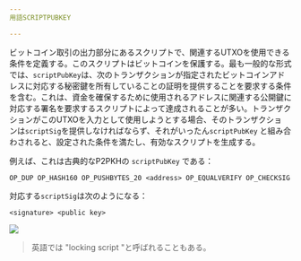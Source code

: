 ```yaml
---
用語SCRIPTPUBKEY

---
```

ビットコイン取引の出力部分にあるスクリプトで、関連するUTXOを使用できる条件を定義する。このスクリプトはビットコインを保護する。最も一般的な形式では、`scriptPubKey`は、次のトランザクションが指定されたビットコインアドレスに対応する秘密鍵を所有していることの証明を提供することを要求する条件を含む。これは、資金を確保するために使用されるアドレスに関連する公開鍵に対応する署名を要求するスクリプトによって達成されることが多い。トランザクションがこのUTXOを入力として使用しようとする場合、そのトランザクショ ンは`scriptSig`を提供しなければならず、それがいったん`scriptPubKey` と組み合わされると、設定された条件を満たし、有効なスクリプトを生成する。

例えば、これは古典的なP2PKHの `scriptPubKey` である：

```text
OP_DUP OP_HASH160 OP_PUSHBYTES_20 <address> OP_EQUALVERIFY OP_CHECKSIG
```

対応する`scriptSig`は次のようになる：

```text
<signature> <public key>
```

![](../../dictionnaire/assets/35.webp)

> 英語では "locking script "と呼ばれることもある。